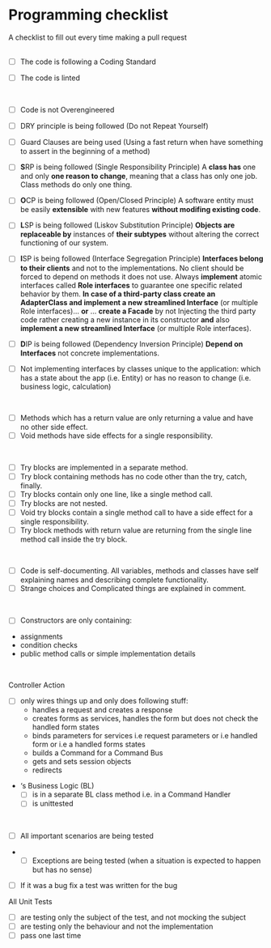 # Programming checklist
A checklist to fill out every time making a pull request
<br>
<br>

- [ ] The code is following a Coding Standard

- [ ] The code is linted
<br>

- [ ] Code is not Overengineered

- [ ] DRY principle is being followed (Do not Repeat Yourself)

- [ ] Guard Clauses are being used (Using a fast return when have something to assert in the beginning of a method)

- [ ] **S**RP is being followed (Single Responsibility Principle) A **class has** one and only **one reason to change**, meaning that a class has only one job. Class methods do only one thing.

- [ ] **O**CP is being followed (Open/Closed Principle) A software entity must be easily **extensible** with new features **without modifing existing code**.

- [ ] **L**SP is being followed (Liskov Substitution Principle) **Objects are replaceable by** instances of **their subtypes** without altering the correct functioning of our system.

- [ ] **I**SP is being followed (Interface Segregation Principle) **Interfaces belong to their clients** and not to the implementations. No client should be forced to depend on methods it does not use. Always **implement** atomic interfaces called **Role interfaces** to guarantee one specific related behavior by them. **In case of a third-party class create an AdapterClass and implement a new streamlined Interface** (or multiple Role interfaces)... **or** ... **create a Facade** by not Injecting the third party code rather creating a new instance in its constructor **and** also **implement a new streamlined Interface** (or multiple Role interfaces).

- [ ] **D**IP is being followed (Dependency Inversion Principle) **Depend on Interfaces** not concrete implementations.

- [ ] Not implementing interfaces by classes unique to the application: which has a state about the app (i.e. Entity) or has no reason to change (i.e. business logic, calculation)
<br>

- [ ] Methods which has a return value are only returning a value and have no other side effect.
- [ ] Void methods have side effects for a single responsibility.
<br>

- [ ] Try blocks are implemented in a separate method.
- [ ] Try block containing methods has no code other than the try, catch, finally.
- [ ] Try blocks contain only one line, like a single method call.
- [ ] Try blocks are not nested.
- [ ] Void try blocks contain a single method call to have a side effect for a single responsibility.
- [ ] Try block methods with return value are returning from the single line method call inside the try block.
<br>

- [ ] Code is self-documenting. All variables, methods and classes have self explaining names and describing complete functionality.
- [ ] Strange choices and Complicated things are explained in comment.
<br>

- [ ] Constructors are only containing:
* assignments
* condition checks
* public method calls or simple implementation details
<br>

Controller Action
* [ ] only wires things up and only does following stuff:
  * handles a request and creates a response
  * creates forms as services, handles the form but does not check the handled form states
  * binds parameters for services i.e request parameters or i.e handled form or i.e a handled forms states
  * builds a Command for a Command Bus
  * gets and sets session objects
  * redirects
 * ‘s Business Logic (BL)
   * [ ] is in a separate BL class method i.e. in a Command Handler
   * [ ] is unittested
<br>

- [ ] All important scenarios are being tested
* - [ ] Exceptions are being tested (when a situation is expected to happen but has no sense)

- [ ] If it was a bug fix a test was written for the bug

All Unit Tests
- [ ] are testing only the subject of the test, and not mocking the subject
- [ ] are testing only the behaviour and not the implementation
- [ ] pass one last time
